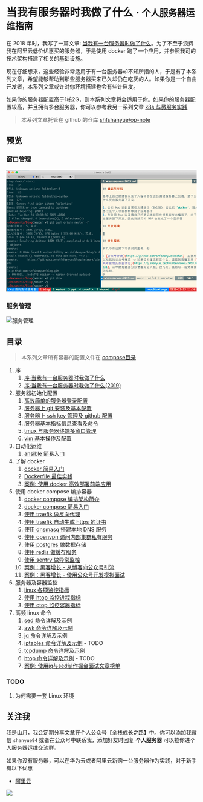 # 当我有服务器时我做了什么 · <small>个人服务器运维指南</small>

在 2018 年时，我写了一篇文章: [当我有一台服务器时做了什么](https://shanyue.tech/op/when-server.html)。为了不至于浪费我在阿里云低价优惠买的服务器，于是使用 docker 跑了一个应用，并参照我司的技术架构搭建了相关的基础设施。

现在仔细想来，这些经验非常适用于有一台服务器却不知所措的人，于是有了本系列文章，希望能够帮助到那些服务器买来已久却仍在吃灰的人。如果你是一个自由开发者，本系列文章或许对你环境搭建也会有些许启发。

如果你的服务器配置高于1核2G，则本系列文章将会适用于你。如果你的服务器配置较高，并且拥有多台服务器，你可以参考我另一系列文章 [k8s 与微服务实践](https://github.com/shfshanyue/learn-k8s)

> 本系列文章托管在 github 的仓库 [shfshanyue/op-note](https://github.com/shfshanyue/op-note)

## 预览

### 窗口管理

![窗口管理](./assets/dev-env.png)

### 服务管理

![服务管理](https://raw.githubusercontent.com/shfshanyue/graph/master/draw/docker-compose.jpg)

## 目录

> 本系列文章所有容器的配置文件在 [compose目录](https://github.com/shfshanyue/op-note/tree/master/compose)

1. 序
    1. [序·当我有一台服务器时我做了什么](https://shanyue.tech/op/when-server.html)
    1. [序·当我有一台服务器时我做了什么(2019)](https://shanyue.tech/op/when-server-2019.html)
1. 服务器初始化配置
    1. [高效简单的服务器登录配置](./init.md)
    1. [服务器上 git 安装及基本配置](./git.md)
    1. [服务器上 ssh key 管理及 github 配置](./ssh-setting.md)
    1. [服务器基本指标信息查看及命令](./system-info.md)
    1. [tmux 与服务器终端多窗口管理](https://shanyue.tech/op/tmux-setting.html)
    1. [vim 基本操作及配置](https://shanyue.tech/op/vim-setting.html)
1. 自动化运维
    1. [ansible 简易入门](https://shanyue.tech/op/ansible-guide.html)
1. 了解 docker 
    1. [docker 简易入门](https://shanyue.tech/op/docker.html)
    1. [Dockerfile 最佳实践](https://shanyue.tech/op/dockerfile-practice.html)
    1. [案例: 使用 docker 高效部署前端应用](https://shanyue.tech/op/deploy-fe-with-docker.html)
1. 使用 docker compose 编排容器
    1. [docker compose 编排架构简介](https://shanyue.tech/op/docker-compose-arch.html)
    1. [docker compose 简易入门](https://shanyue.tech/op/docker-compose.html)
    1. [使用 traefik 做反向代理](https://shanyue.tech/op/traefik.html)
    1. [使用 traefik 自动生成 https 的证书](https://shanyue.tech/op/traefik-https.html)
    1. [使用 dnsmasq 搭建本地 DNS 服务](https://shanyue.tech/op/dnsmasq.html)
    1. [使用 openvpn 访问内部集群私有服务](https://shanyue.tech/op/openvpn.html)
    1. [使用 postgres 做数据存储](https://shanyue.tech/op/deploy-postgres.html)
    1. [使用 redis 做缓存服务](https://shanyue.tech/op/deploy-redis.html)
    1. [使用 sentry 做异常监控](https://shanyue.tech/op/deploy-sentry.html)
    1. [案例：黑客增长 - 从博客向公众号引流](https://shanyue.tech/op/blog-to-wechat.html)
    1. [案例：黑客增长 - 使用公众号开发模拟面试](https://shanyue.tech/op/wechat-interview.html)
1. 服务器及容器监控
    1. [linux 各项监控指标](https://shanyue.tech/op/linux-monitor.html)
    1. [使用 htop 监控进程指标](https://shanyue.tech/op/htop.html)
    1. [使用 ctop 监控容器指标](https://shanyue.tech/op/ctop.html)
1. 高频 linux 命令
    1. [sed 命令详解及示例](https://shanyue.tech/op/linux-sed.html)
    1. [awk 命令详解及示例](https://shanyue.tech/op/linux-awk.html)
    1. [jq 命令详解及示例](https://shanyue.tech/op/jq.html)
    1. [iptables 命令详解及示例](https://shanyue.tech/op/iptables.html) - TODO
    1. [tcpdump 命令详解及示例](https://shanyue.tech/op/linux-tcpdump.html)
    1. [htop 命令详解及示例](https://shanyue.tech/op/htop.html) - TODO
    1. [案例: 使用jq与sed制作掘金面试文章榜单](https://shanyue.tech/op/jq-sed-case.html)

### TODO

1. 为何需要一套 Linux 环境

## 关注我

我是山月，我会定期分享文章在个人公众号【全栈成长之路】中。你可以添加我微信 `shanyue94` 或者在公众号中联系我，添加好友时回复 **个人服务器** 可以拉你进个人服务器运维交流群。

如果你没有服务器，可以在华为云或者阿里云新购一台服务器作为实践，对于新手有以下优惠

+ [阿里云](https://www.aliyun.com/minisite/goods?ptCode=FDDDB2D258660CD9C81A96E25077465B647C88CF896EF535&userCode=4sm8juxu&share_source=copy_link)

![](https://shanyue.tech/wechat.jpeg)
